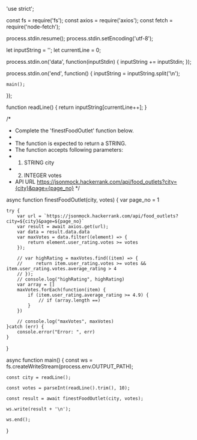 'use strict';

const fs = require('fs');
const axios = require('axios');
const fetch = require('node-fetch');

process.stdin.resume();
process.stdin.setEncoding('utf-8');

let inputString = '';
let currentLine = 0;

process.stdin.on('data', function(inputStdin) {
    inputString += inputStdin;
});

process.stdin.on('end', function() {
    inputString = inputString.split('\n');

    main();
});

function readLine() {
    return inputString[currentLine++];
}


/*
 * Complete the 'finestFoodOutlet' function below.
 *
 * The function is expected to return a STRING.
 * The function accepts following parameters:
 *  1. STRING city
 *  2. INTEGER votes
 * API URL https://jsonmock.hackerrank.com/api/food_outlets?city={city}&page={page_no}
 */

async function finestFoodOutlet(city, votes) {
    var page_no = 1

    try {
        var url = `https://jsonmock.hackerrank.com/api/food_outlets?city=${city}&page=${page_no}`
        var result = await axios.get(url);
        var data = result.data.data
        var maxVotes = data.filter((element) => {
            return element.user_rating.votes >= votes
        });

        // var highRating = maxVotes.find((item) => {
        //     return item.user_rating.votes >= votes && item.user_rating.votes.average_rating > 4
        // });
        // console.log("highRating", highRating)
        var array = []
        maxVotes.forEach(function(item) {
            if (item.user_rating.average_rating >= 4.9) {
                // if (array.length ==)
            }
        })

        // console.log("maxVotes", maxVotes)
    }catch (err) {
        console.error("Error: ", err)
    }

}


async function main() {
    const ws = fs.createWriteStream(process.env.OUTPUT_PATH);

    const city = readLine();

    const votes = parseInt(readLine().trim(), 10);

    const result = await finestFoodOutlet(city, votes);

    ws.write(result + '\n');

    ws.end();
}